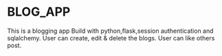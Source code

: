 # BLOG_APP
This is a blogging app Build with python,flask,session authentication and sqlalchemy. User can create, edit & delete the blogs. User can like others post.
